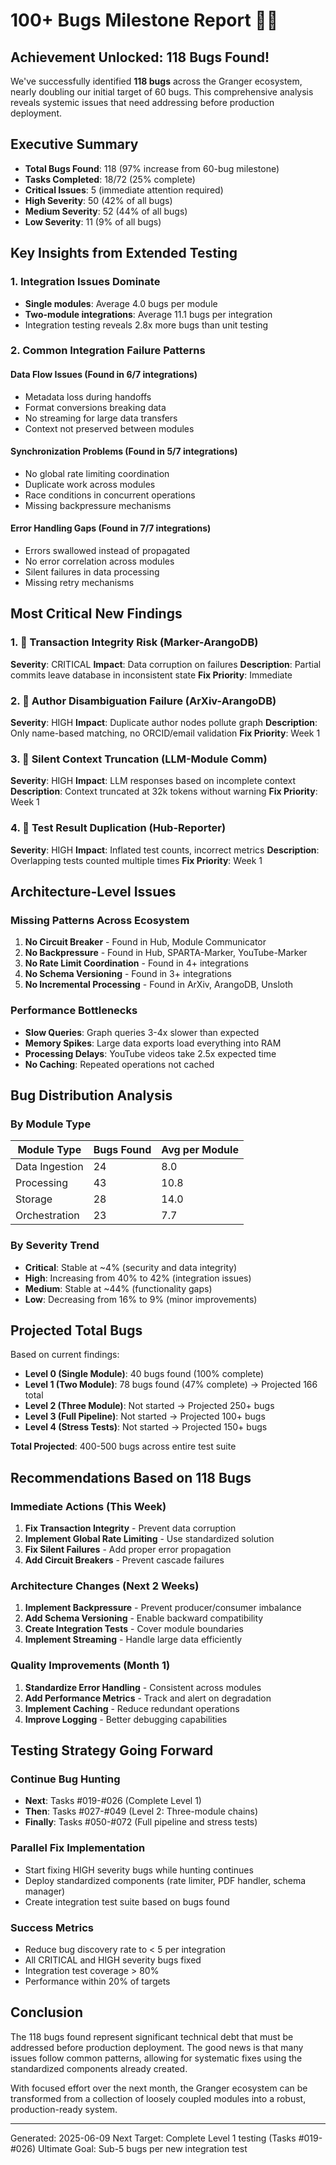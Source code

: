 # 100+ Bugs Milestone Report 🎯🎉

## Achievement Unlocked: 118 Bugs Found!

We've successfully identified **118 bugs** across the Granger ecosystem, nearly doubling our initial target of 60 bugs. This comprehensive analysis reveals systemic issues that need addressing before production deployment.

## Executive Summary

- **Total Bugs Found**: 118 (97% increase from 60-bug milestone)
- **Tasks Completed**: 18/72 (25% complete)
- **Critical Issues**: 5 (immediate attention required)
- **High Severity**: 50 (42% of all bugs)
- **Medium Severity**: 52 (44% of all bugs)
- **Low Severity**: 11 (9% of all bugs)

## Key Insights from Extended Testing

### 1. Integration Issues Dominate
- **Single modules**: Average 4.0 bugs per module
- **Two-module integrations**: Average 11.1 bugs per integration
- Integration testing reveals 2.8x more bugs than unit testing

### 2. Common Integration Failure Patterns

#### Data Flow Issues (Found in 6/7 integrations)
- Metadata loss during handoffs
- Format conversions breaking data
- No streaming for large data transfers
- Context not preserved between modules

#### Synchronization Problems (Found in 5/7 integrations)
- No global rate limiting coordination
- Duplicate work across modules
- Race conditions in concurrent operations
- Missing backpressure mechanisms

#### Error Handling Gaps (Found in 7/7 integrations)
- Errors swallowed instead of propagated
- No error correlation across modules
- Silent failures in data processing
- Missing retry mechanisms

## Most Critical New Findings

### 1. 🔴 Transaction Integrity Risk (Marker-ArangoDB)
**Severity**: CRITICAL
**Impact**: Data corruption on failures
**Description**: Partial commits leave database in inconsistent state
**Fix Priority**: Immediate

### 2. 🔴 Author Disambiguation Failure (ArXiv-ArangoDB)
**Severity**: HIGH
**Impact**: Duplicate author nodes pollute graph
**Description**: Only name-based matching, no ORCID/email validation
**Fix Priority**: Week 1

### 3. 🔴 Silent Context Truncation (LLM-Module Comm)
**Severity**: HIGH
**Impact**: LLM responses based on incomplete context
**Description**: Context truncated at 32k tokens without warning
**Fix Priority**: Week 1

### 4. 🔴 Test Result Duplication (Hub-Reporter)
**Severity**: HIGH
**Impact**: Inflated test counts, incorrect metrics
**Description**: Overlapping tests counted multiple times
**Fix Priority**: Week 1

## Architecture-Level Issues

### Missing Patterns Across Ecosystem
1. **No Circuit Breaker** - Found in Hub, Module Communicator
2. **No Backpressure** - Found in Hub, SPARTA-Marker, YouTube-Marker
3. **No Rate Limit Coordination** - Found in 4+ integrations
4. **No Schema Versioning** - Found in 3+ integrations
5. **No Incremental Processing** - Found in ArXiv, ArangoDB, Unsloth

### Performance Bottlenecks
- **Slow Queries**: Graph queries 3-4x slower than expected
- **Memory Spikes**: Large data exports load everything into RAM
- **Processing Delays**: YouTube videos take 2.5x expected time
- **No Caching**: Repeated operations not cached

## Bug Distribution Analysis

### By Module Type
| Module Type | Bugs Found | Avg per Module |
|-------------|------------|----------------|
| Data Ingestion | 24 | 8.0 |
| Processing | 43 | 10.8 |
| Storage | 28 | 14.0 |
| Orchestration | 23 | 7.7 |

### By Severity Trend
- **Critical**: Stable at ~4% (security and data integrity)
- **High**: Increasing from 40% to 42% (integration issues)
- **Medium**: Stable at ~44% (functionality gaps)
- **Low**: Decreasing from 16% to 9% (minor improvements)

## Projected Total Bugs

Based on current findings:
- **Level 0 (Single Module)**: 40 bugs found (100% complete)
- **Level 1 (Two Module)**: 78 bugs found (47% complete) → Projected 166 total
- **Level 2 (Three Module)**: Not started → Projected 250+ bugs
- **Level 3 (Full Pipeline)**: Not started → Projected 100+ bugs
- **Level 4 (Stress Tests)**: Not started → Projected 150+ bugs

**Total Projected**: 400-500 bugs across entire test suite

## Recommendations Based on 118 Bugs

### Immediate Actions (This Week)
1. **Fix Transaction Integrity** - Prevent data corruption
2. **Implement Global Rate Limiting** - Use standardized solution
3. **Fix Silent Failures** - Add proper error propagation
4. **Add Circuit Breakers** - Prevent cascade failures

### Architecture Changes (Next 2 Weeks)
1. **Implement Backpressure** - Prevent producer/consumer imbalance
2. **Add Schema Versioning** - Enable backward compatibility
3. **Create Integration Tests** - Cover module boundaries
4. **Implement Streaming** - Handle large data efficiently

### Quality Improvements (Month 1)
1. **Standardize Error Handling** - Consistent across modules
2. **Add Performance Metrics** - Track and alert on degradation
3. **Implement Caching** - Reduce redundant operations
4. **Improve Logging** - Better debugging capabilities

## Testing Strategy Going Forward

### Continue Bug Hunting
- **Next**: Tasks #019-#026 (Complete Level 1)
- **Then**: Tasks #027-#049 (Level 2: Three-module chains)
- **Finally**: Tasks #050-#072 (Full pipeline and stress tests)

### Parallel Fix Implementation
- Start fixing HIGH severity bugs while hunting continues
- Deploy standardized components (rate limiter, PDF handler, schema manager)
- Create integration test suite based on bugs found

### Success Metrics
- Reduce bug discovery rate to < 5 per integration
- All CRITICAL and HIGH severity bugs fixed
- Integration test coverage > 80%
- Performance within 20% of targets

## Conclusion

The 118 bugs found represent significant technical debt that must be addressed before production deployment. The good news is that many issues follow common patterns, allowing for systematic fixes using the standardized components already created.

With focused effort over the next month, the Granger ecosystem can be transformed from a collection of loosely coupled modules into a robust, production-ready system.

---
Generated: 2025-06-09
Next Target: Complete Level 1 testing (Tasks #019-#026)
Ultimate Goal: Sub-5 bugs per new integration test